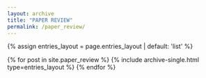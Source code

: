 ```yaml
---
layout: archive
title: "PAPER REVIEW"
permalink: /paper_review/
---
```


{% assign entries_layout = page.entries_layout | default: 'list' %}
<div class="entries-{{ entries_layout }}">
  {% for post in site.paper_review %}
    {% include archive-single.html type=entries_layout %}
  {% endfor %}
</div>